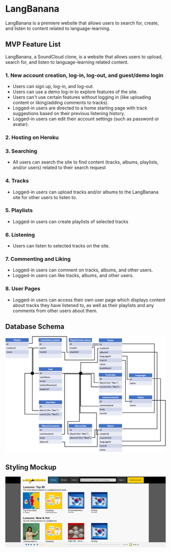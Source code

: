 # LangBanana

LangBanana is a premiere website that allows users to search for, create, and listen to content related to language-learning.

## MVP Feature List

LangBanana, a SoundCloud clone, is a website that allows users to upload, search for, and listen to language-learning related content.

### 1. New account creation, log-in, log-out, and guest/demo login

* Users can sign up, log-in, and log-out.
* Users can use a demo log-in to explore features of the site.
* Users can't use certain features without logging in (like uploading content or liking/adding comments to tracks).
* Logged-in users are directed to a home starting page with track suggestions based on their previous listening history.
* Logged-in users can edit their account settings (such as password or avatar).

### 2. Hosting on Heroku

### 3. Searching

* All users can search the site to find content (tracks, albums, playlists, and/or users) related to their search request

### 4. Tracks

* Logged-in users can upload tracks and/or albums to the LangBanana site for other users to listen to.

### 5. Playlists

* Logged-in users can create playlists of selected tracks

### 6. Listening

* Users can listen to selected tracks on the site.

### 7. Commenting and Liking

* Logged-in users can comment on tracks, albums, and other users.
* Logged-in users can like tracks, albums, and other users.

### 8. User Pages

* Logged-in users can access their own user page which displays content about tracks they have listened to, as well as their playlists and any comments from other users about them.


## Database Schema

![image info](./database_schema.png)


## Styling Mockup

![image info](./mockup.png)
